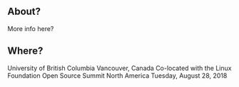## About?

More info here?

## Where?
University of British Columbia
Vancouver, Canada
Co-located with the Linux Foundation Open Source Summit North America
Tuesday, August 28, 2018
